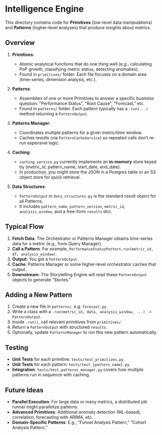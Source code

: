 # Intelligence Engine

This directory contains code for **Primitives** (low-level data manipulations) and **Patterns** (higher-level analyses) that produce insights about metrics.

## Overview

1. **Primitives**:  
   - Atomic analytical functions that do one thing well (e.g., calculating PoP growth, classifying metric status, detecting anomalies).  
   - Found in `primitives/` folder. Each file focuses on a domain area (time-series, dimension analysis, etc.).

2. **Patterns**:  
   - Assemblies of one or more Primitives to answer a specific business question: "Performance Status", "Root Cause", "Forecast," etc.  
   - Found in `patterns/` folder. Each pattern typically has a `.run(...)` method returning a `PatternOutput`.

3. **Patterns Manager**:  
   - Coordinates multiple patterns for a given metric/time window.  
   - Caches results (via `PatternCacheService`) so repeated calls don’t re-run expensive logic.

4. **Caching**:  
   - `caching_service.py` currently implements an **in-memory** store keyed by (metric_id, pattern_name, start_date, end_date).  
   - In production, you might store the JSON in a Postgres table or an S3 object store for quick retrieval.

5. **Data Structures**:  
   - `PatternOutput` in `data_structures.py` is the standard result object for all Patterns.  
   - It includes `pattern_name`, `pattern_version`, `metric_id`, `analysis_window`, and a free-form `results` dict.

## Typical Flow

1. **Fetch Data**: The Orchestrator or Patterns Manager obtains time-series data for a metric (e.g., from Query Manager).  
2. **Call a Pattern**: For example, `PerformanceStatusPattern.run(metric_id, df, analysis_window)`.  
3. **Output**: You get a `PatternOutput`.  
4. **Cache**: Patterns Manager or some higher-level orchestrator caches that output.  
5. **Downstream**: The Storytelling Engine will read these `PatternOutput` objects to generate “Stories.”

## Adding a New Pattern

1. Create a new file in `patterns/`, e.g. `forecast.py`.  
2. Write a class with a `.run(metric_id, data, analysis_window, ...) -> PatternOutput`.  
3. Inside `.run()`, call relevant primitives from `primitives/`.  
4. Return a `PatternOutput` with structured `results`.  
5. Optionally, update `PatternsManager` to run this new pattern automatically.

## Testing

- **Unit Tests** for each primitive: `tests/test_primitives.py`.  
- **Unit Tests** for each pattern: `tests/test_{pattern_name}.py`.  
- **Integration**: `tests/test_patterns_manager.py` covers how multiple patterns run in sequence with caching.

## Future Ideas

- **Parallel Execution**: For large data or many metrics, a distributed job runner might parallelize patterns.  
- **Advanced Primitives**: Additional anomaly detection (ML-based), correlation, forecasting with ARIMA, etc.  
- **Domain-Specific Patterns**: E.g., “Funnel Analysis Pattern,” “Cohort Analysis Pattern.”
